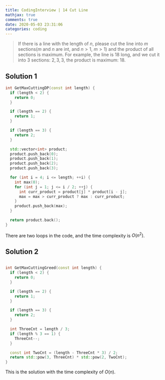 ```yaml
---
title: CodingInterview | 14 Cut Line
mathjax: true
comments: true
date: 2020-05-03 23:31:06
categories: coding
---
```

> If there is a line with the length of $n$, please cut the line into $m$ sections($m$ and $n$ are int, and $n > 1$, $m > 1$) and the product of all sections is maximum.
> For example, the line is $18$ long, and we cut it into 3 sections: $2, 3, 3$, the product is maximum: $18$.

## Solution 1
```C++
int GetMaxCuttingDP(const int length) {
  if (length < 2) {
    return 0;
  }

  if (length == 2) {
    return 1;
  }

  if (length == 3) {
    return 2;
  }

  std::vector<int> product;
  product.push_back(0);
  product.push_back(1);
  product.push_back(2);
  product.push_back(3);

  for (int i = 4; i <= length; ++i) {
    int max(0);
    for (int j = 1; j <= i / 2; ++j) {
      int curr_product = product[j] * product[i - j];
      max = max > curr_product ? max : curr_product;
    }
    product.push_back(max);
  }

  return product.back();
}
```
There are two loops in the code, and the time complexity is $O(n^2)$.

## Solution 2
```c++

int GetMaxCuttingGreed(const int length) {
  if (length < 2) {
    return 0;
  }

  if (length == 2) {
    return 1;
  }

  if (length == 3) {
    return 2;
  }

  int ThreeCnt = length / 3;
  if (length % 3 == 1) {
    ThreeCnt--;
  }

  const int TwoCnt = (length - ThreeCnt * 3) / 2;
  return std::pow(3, ThreeCnt) * std::pow(2, TwoCnt);
}
```
This is the solution with the time complexity of $O(n)$.
